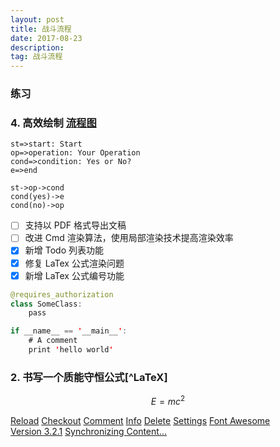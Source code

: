 ```yaml
---
layout: post
title: 战斗流程
date: 2017-08-23
description:  
tag: 战斗流程
---
```

### 练习

### 4. 高效绘制 [流程图](https://www.zybuluo.com/mdeditor?url=https://www.zybuluo.com/static/editor/md-help.markdown#7-流程图)

```flow
st=>start: Start
op=>operation: Your Operation
cond=>condition: Yes or No?
e=>end

st->op->cond
cond(yes)->e
cond(no)->op
```

- [ ] 支持以 PDF 格式导出文稿
- [ ] 改进 Cmd 渲染算法，使用局部渲染技术提高渲染效率
- [x] 新增 Todo 列表功能
- [x] 修复 LaTex 公式渲染问题
- [x] 新增 LaTex 公式编号功能

```java
@requires_authorization
class SomeClass:
    pass

if __name__ == '__main__':
    # A comment
    print 'hello world'
```

### 2. 书写一个质能守恒公式[^LaTeX]

$$E=mc^2$$

<a class="btn" href="#">
  <i class="icon-repeat"></i> Reload</a>
<a class="btn btn-success" href="#">
  <i class="icon-shopping-cart icon-large"></i> Checkout</a>
<a class="btn btn-large btn-primary" href="#">
  <i class="icon-comment"></i> Comment</a>
<a class="btn btn-small btn-info" href="#">
  <i class="icon-info-sign"></i> Info</a>
<a class="btn btn-danger" href="#">
  <i class="icon-trash icon-large"></i> Delete</a>
<a class="btn btn-small" href="#">
  <i class="icon-cog"></i> Settings</a>
<a class="btn btn-large btn-danger" href="#">
  <i class="icon-flag icon-2x pull-left"></i> Font Awesome<br>Version 3.2.1</a>
<a class="btn btn-primary" href="#">
  <i class="icon-refresh icon-spin"></i> Synchronizing Content...</a>